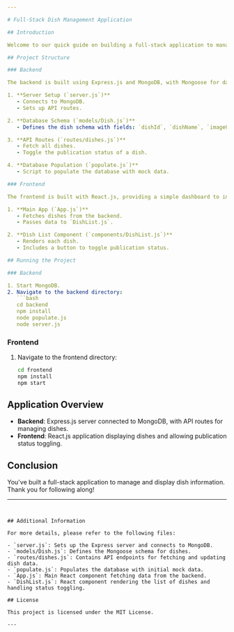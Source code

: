 ```yaml
---

# Full-Stack Dish Management Application

## Introduction

Welcome to our quick guide on building a full-stack application to manage and display dish information. In this project, we use Node.js, Express.js, MongoDB, and React.js to create a system where you can view, add, and toggle the publication status of various dishes.

## Project Structure

### Backend

The backend is built using Express.js and MongoDB, with Mongoose for database interactions.

1. **Server Setup (`server.js`)**
   - Connects to MongoDB.
   - Sets up API routes.

2. **Database Schema (`models/Dish.js`)**
   - Defines the dish schema with fields: `dishId`, `dishName`, `imageUrl`, and `isPublished`.

3. **API Routes (`routes/dishes.js`)**
   - Fetch all dishes.
   - Toggle the publication status of a dish.

4. **Database Population (`populate.js`)**
   - Script to populate the database with mock data.

### Frontend

The frontend is built with React.js, providing a simple dashboard to interact with the dishes.

1. **Main App (`App.js`)**
   - Fetches dishes from the backend.
   - Passes data to `DishList.js`.

2. **Dish List Component (`components/DishList.js`)**
   - Renders each dish.
   - Includes a button to toggle publication status.

## Running the Project

### Backend

1. Start MongoDB.
2. Navigate to the backend directory:
   ```bash
   cd backend
   npm install
   node populate.js
   node server.js
   ```

### Frontend

1. Navigate to the frontend directory:
   ```bash
   cd frontend
   npm install
   npm start
   ```

## Application Overview

- **Backend**: Express.js server connected to MongoDB, with API routes for managing dishes.
- **Frontend**: React.js application displaying dishes and allowing publication status toggling.

## Conclusion

You've built a full-stack application to manage and display dish information. Thank you for following along!

---
```


## Additional Information

For more details, please refer to the following files:

- `server.js`: Sets up the Express server and connects to MongoDB.
- `models/Dish.js`: Defines the Mongoose schema for dishes.
- `routes/dishes.js`: Contains API endpoints for fetching and updating dish data.
- `populate.js`: Populates the database with initial mock data.
- `App.js`: Main React component fetching data from the backend.
- `DishList.js`: React component rendering the list of dishes and handling status toggling.

## License

This project is licensed under the MIT License.

---
